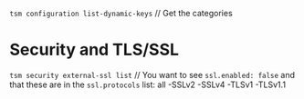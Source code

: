 `tsm configuration list-dynamic-keys` // Get the categories

# Security and TLS/SSL

`tsm security external-ssl list` // You want to see `ssl.enabled: false` and that these are in the `ssl.protocols` list: all -SSLv2 -SSLv4 -TLSv1 -TLSv1.1

